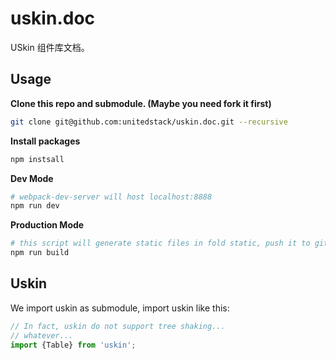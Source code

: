 # uskin.doc

USkin 组件库文档。

## Usage

__Clone this repo and submodule. (Maybe you need fork it first)__

```bash
git clone git@github.com:unitedstack/uskin.doc.git --recursive
```

__Install packages__

```bash
npm instsall
```

__Dev Mode__

```bash
# webpack-dev-server will host localhost:8888
npm run dev
```

__Production Mode__

```bash
# this script will generate static files in fold static, push it to github pages, just it.
npm run build
```

## Uskin

We import uskin as submodule, import uskin like this:

```javascript
// In fact, uskin do not support tree shaking...
// whatever...
import {Table} from 'uskin';
```
